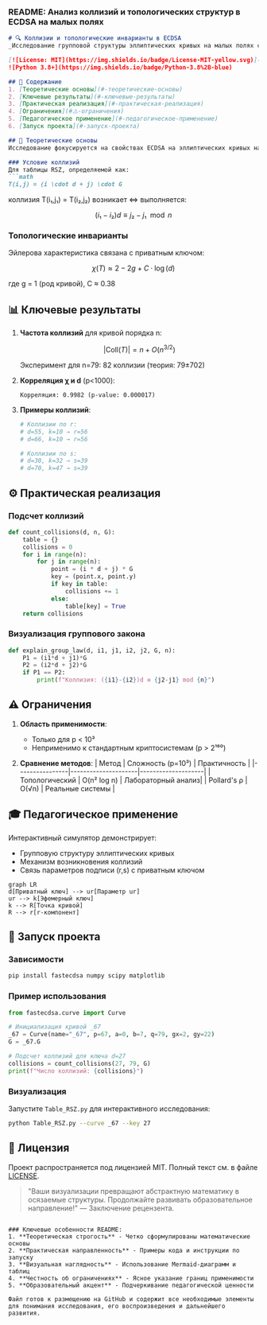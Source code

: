 ### README: Анализ коллизий и топологических структур в ECDSA на малых полях

```markdown
# 🔍 Коллизии и топологические инварианты в ECDSA
_Исследование групповой структуры эллиптических кривых на малых полях с криптографической и педагогической перспективой_

[![License: MIT](https://img.shields.io/badge/License-MIT-yellow.svg)](https://opensource.org/licenses/MIT)
![Python 3.8+](https://img.shields.io/badge/Python-3.8%2B-blue)

## 📖 Содержание
1. [Теоретические основы](#-теоретические-основы)
2. [Ключевые результаты](#-ключевые-результаты)
3. [Практическая реализация](#-практическая-реализация)
4. [Ограничения](#⚠️-ограничения)
5. [Педагогическое применение](#-педагогическое-применение)
6. [Запуск проекта](#-запуск-проекта)

## 🧮 Теоретические основы
Исследование фокусируется на свойствах ECDSA на эллиптических кривых над малыми полями (p < 1000). Основные концепции:

### Условие коллизий
Для таблицы RSZ, определяемой как:
```math
T(i,j) = (i \cdot d + j) \cdot G
```
коллизия T(i₁,j₁) = T(i₂,j₂) возникает ⇔ выполняется:
```math
(i₁ - i₂)d ≡ j₂ - j₁ \mod n
```

### Топологические инварианты
Эйлерова характеристика связана с приватным ключом:
```math
χ(T) ≈ 2 - 2g + C·\log(d)
```
где g = 1 (род кривой), C ≈ 0.38

## 📊 Ключевые результаты
1. **Частота коллизий** для кривой порядка n:
   ```math
   |\text{Coll}(T)| = n + O(n^{3/2})
   ```
   Эксперимент для n=79: 82 коллизии (теория: 79±702)

2. **Корреляция χ и d** (p<1000):
   ```
   Корреляция: 0.9982 (p-value: 0.000017)
   ```

3. **Примеры коллизий**:
   ```python
   # Коллизии по r: 
   # d=55, k=10 → r=56
   # d=66, k=10 → r=56
   
   # Коллизии по s:
   # d=30, k=32 → s=39
   # d=70, k=47 → s=39
   ```

## ⚙️ Практическая реализация
### Подсчет коллизий
```python
def count_collisions(d, n, G):
    table = {}
    collisions = 0
    for i in range(n):
        for j in range(n):
            point = (i * d + j) * G
            key = (point.x, point.y)
            if key in table: 
                collisions += 1
            else:
                table[key] = True
    return collisions
```

### Визуализация группового закона
```python
def explain_group_law(d, i1, j1, i2, j2, G, n):
    P1 = (i1*d + j1)*G
    P2 = (i2*d + j2)*G
    if P1 == P2:
        print(f"Коллизия: ({i1}-{i2})d ≡ {j2-j1} mod {n}")
```

## ⚠️ Ограничения
1. **Область применимости**:
   - Только для p < 10³
   - Неприменимо к стандартным криптосистемам (p > 2¹⁶⁰)

2. **Сравнение методов**:
   | Метод          | Сложность (p=10³) | Практичность       |
   |----------------|---------------------|--------------------|
   | Топологический | O(n² log n)         | Лабораторный анализ|
   | Pollard's ρ    | O(√n)              | Реальные системы   |

## 🎓 Педагогическое применение
Интерактивный симулятор демонстрирует:
- Групповую структуру эллиптических кривых
- Механизм возникновения коллизий
- Связь параметров подписи (r,s) с приватным ключом

```mermaid
graph LR
d[Приватный ключ] --> ur[Параметр ur]
ur --> k[Эфемерный ключ]
k --> R[Точка кривой]
R --> r[r-компонент]
```

## 🚀 Запуск проекта
### Зависимости
```bash
pip install fastecdsa numpy scipy matplotlib
```

### Пример использования
```python
from fastecdsa.curve import Curve

# Инициализация кривой _67
_67 = Curve(name="_67", p=67, a=0, b=7, q=79, gx=2, gy=22)
G = _67.G

# Подсчет коллизий для ключа d=27
collisions = count_collisions(27, 79, G)
print(f"Число коллизий: {collisions}")
```

### Визуализация
Запустите `Table_RSZ.py` для интерактивного исследования:
```bash
python Table_RSZ.py --curve _67 --key 27
```

## 📄 Лицензия
Проект распространяется под лицензией MIT. Полный текст см. в файле [LICENSE](LICENSE).

> "Ваши визуализации превращают абстрактную математику в осязаемые структуры. Продолжайте развивать образовательное направление!" — Заключение рецензента.
```

### Ключевые особенности README:
1. **Теоретическая строгость** - Четко сформулированы математические основы
2. **Практическая направленность** - Примеры кода и инструкции по запуску
3. **Визуальная наглядность** - Использование Mermaid-диаграмм и таблиц
4. **Честность об ограничениях** - Ясное указание границ применимости
5. **Образовательный акцент** - Подчеркивание педагогической ценности

Файл готов к размещению на GitHub и содержит все необходимые элементы для понимания исследования, его воспроизведения и дальнейшего развития.